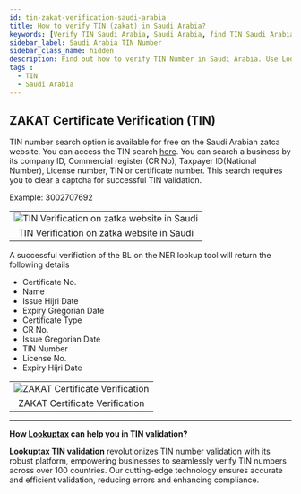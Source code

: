 ```yaml
---
id: tin-zakat-verification-saudi-arabia
title: How to verify TIN (zakat) in Saudi Arabia?
keywords: [Verify TIN Saudi Arabia, Saudi Arabia, find TIN Saudi Arabia, Check TIN Saudi Arabia, TIN number, Business License, Saudi Arabia, Dubai]
sidebar_label: Saudi Arabia TIN Number
sidebar_class_name: hidden
description: Find out how to verify TIN Number in Saudi Arabia. Use Lookuptax for hassle-free validation of TIN Number in Saudi Arabia.
tags : 
  - TIN
  - Saudi Arabia
---
```


## ZAKAT Certificate Verification (TIN)

TIN number search option is available for free on the Saudi Arabian zatca website. You can access the TIN search [here](https://login.zatca.gov.sa/prt_logon/MenuItems.jsp?menu_id=zcert&menu_grp=eservices&portalapp=x&ume.logon.locale=en).  You can search a business by its company ID, Commercial register (CR No), Taxpayer ID(National Number), License number, TIN or certificate number.  This search requires you to clear a captcha for successful TIN validation.


Example: 3002707692

<table align="center" border="0px" border-color="#dedede"><tr><td>
  <img src="/docs/img/verify/tin-verify-saudi.PNG" alt="TIN Verification on zatka website in Saudi" title="TIN Verification on zatka website in Saudi"/>
  </td></tr>
  <tr><td align="center">TIN Verification on zatka website in Saudi</td></tr>
</table>


A successful verifiction of the BL on the NER lookup tool will return the following details

* Certificate No.
* Name
* Issue Hijri Date
* Expiry Gregorian Date
* Certificate Type
* CR No.
* Issue Gregorian Date
* TIN Number
* License No.
* Expiry Hijri Date

<table align="center" border="0px" border-color="#dedede"><tr><td>
  <img src="/docs/img/verify/tin-verification-saudi.PNG" alt="ZAKAT Certificate Verification" title="ZAKAT Certificate Verification"/>
  </td></tr>
  <tr><td align="center">ZAKAT Certificate Verification</td></tr>
</table>


----
**How [Lookuptax](https://lookuptax.com/) can help you in TIN validation?**

**Lookuptax TIN validation** revolutionizes TIN number validation with its robust platform, empowering businesses to seamlessly verify TIN numbers across over 100 countries. Our cutting-edge technology ensures accurate and efficient validation, reducing errors and enhancing compliance.